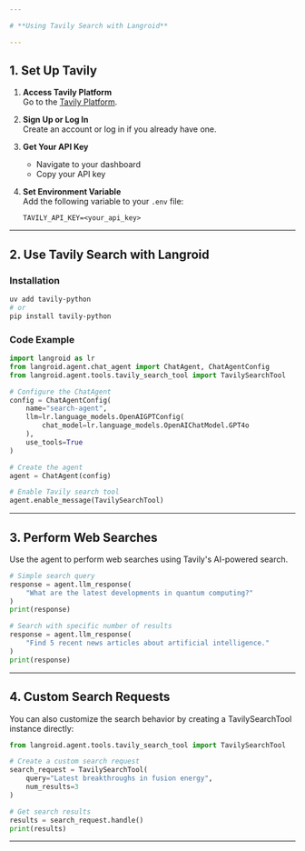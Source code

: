 ```yaml
---

# **Using Tavily Search with Langroid**

---
```


## **1. Set Up Tavily**

1. **Access Tavily Platform**  
   Go to the [Tavily Platform](https://tavily.com/).
   
2. **Sign Up or Log In**  
   Create an account or log in if you already have one.

3. **Get Your API Key**  
   - Navigate to your dashboard
   - Copy your API key

4. **Set Environment Variable**  
   Add the following variable to your `.env` file:
   ```env
   TAVILY_API_KEY=<your_api_key>

---

## **2. Use Tavily Search with Langroid**

### **Installation**

```bash
uv add tavily-python
# or
pip install tavily-python
```
### **Code Example**

```python
import langroid as lr
from langroid.agent.chat_agent import ChatAgent, ChatAgentConfig
from langroid.agent.tools.tavily_search_tool import TavilySearchTool

# Configure the ChatAgent
config = ChatAgentConfig(
    name="search-agent",
    llm=lr.language_models.OpenAIGPTConfig(
        chat_model=lr.language_models.OpenAIChatModel.GPT4o
    ),
    use_tools=True
)

# Create the agent
agent = ChatAgent(config)

# Enable Tavily search tool
agent.enable_message(TavilySearchTool)

```
---

## **3. Perform Web Searches**

Use the agent to perform web searches using Tavily's AI-powered search.

```python
# Simple search query
response = agent.llm_response(
    "What are the latest developments in quantum computing?"
)
print(response)

# Search with specific number of results
response = agent.llm_response(
    "Find 5 recent news articles about artificial intelligence."
)
print(response)
```
---

## **4. Custom Search Requests**

You can also customize the search behavior by creating a TavilySearchTool instance directly:

```python
from langroid.agent.tools.tavily_search_tool import TavilySearchTool

# Create a custom search request
search_request = TavilySearchTool(
    query="Latest breakthroughs in fusion energy",
    num_results=3
)

# Get search results
results = search_request.handle()
print(results)
```

---